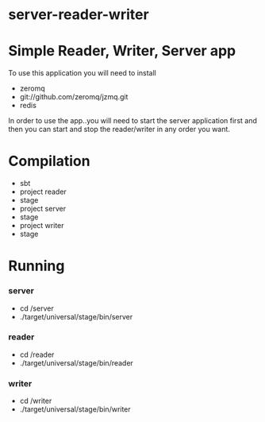 # server-reader-writer

Simple Reader, Writer, Server app
=======================

To use this application you will need to install
* zeromq
* git://github.com/zeromq/jzmq.git
* redis

In order to use the app..you will need to start the server application first
and then you can start and stop the reader/writer in any order you want.

# Compilation

* sbt 
* project reader
* stage
* project server
* stage
* project writer
* stage

# Running

### server
* cd <project-home>/server
* ./target/universal/stage/bin/server


### reader
* cd <project-home>/reader
* ./target/universal/stage/bin/reader

### writer
* cd <project-home>/writer
* ./target/universal/stage/bin/writer
